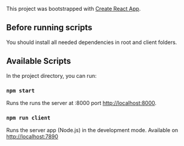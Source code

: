 This project was bootstrapped with [Create React App](https://github.com/facebook/create-react-app).

## Before running scripts

You should install all needed dependencies in root and client folders.


## Available Scripts

In the project directory, you can run:

### `npm start`

Runs the runs the server at :8000 port [http://localhost:8000](http://localhost:8000).

### `npm run client`

Runs the server app (Node.js) in the development mode.
Available on [http://localhost:7890](http://localhost:7890)